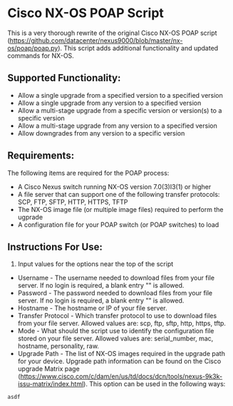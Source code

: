# Cisco NX-OS POAP Script
This is a very thorough rewrite of the original Cisco NX-OS POAP script (https://github.com/datacenter/nexus9000/blob/master/nx-os/poap/poap.py).
This script adds additional functionality and updated commands for NX-OS.

## Supported Functionality:
- Allow a single upgrade from a specified version to a specified version
- Allow a single upgrade from any version to a specified version
- Allow a multi-stage upgrade from a specific version or version(s) to a specific version
- Allow a multi-stage upgrade from any version to a specified version
- Allow downgrades from any version to a specific version

## Requirements:
The following items are required for the POAP process:
- A Cisco Nexus switch running NX-OS version 7.0(3)I3(1) or higher
- A file server that can support one of the following transfer protocols: SCP, FTP, SFTP, HTTP, HTTPS, TFTP
- The NX-OS image file (or multiple image files) required to perform the ugprade
- A configuration file for your POAP switch (or POAP switches) to load

## Instructions For Use:
1. Input values for the options near the top of the script
* Username - The username needed to download files from your file server. If no login is required, a blank entry "" is allowed.
* Password - The password needed to download files from your file server. If no login is required, a blank entry "" is allowed.
* Hostname - The hostname or IP of your file server.
* Transfer Protocol - Which transfer protocol to use to download files from your file server. Allowed values are: scp, ftp, sftp, http, https, tftp.
* Mode - What should the script use to identify the configuration file stored on your file server. Allowed values are: serial_number, mac, hostname, personality, raw.
* Upgrade Path - The list of NX-OS images required in the upgrade path for your device. Upgrade path information can be found on the Cisco upgrade Matrix page (https://www.cisco.com/c/dam/en/us/td/docs/dcn/tools/nexus-9k3k-issu-matrix/index.html). This option can be used in the following ways:
```
asdf
```